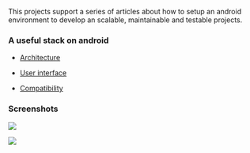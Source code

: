 This projects support a series of articles about how to setup an android environment to develop an scalable, maintainable and testable projects.

### A useful stack on android 

- [Architecture](http://saulmm.github.io/2015/02/02/A%20useful%20stack%20on%20android%20%231,%20architecture/) 

- [User interface](http://saulmm.github.io/a-useful-stack-on-android-2-user-interface/)

- [Compatibility](http://saulmm.github.io/a-useful-stack-on-android-3-compatibility/)

### Screenshots

![](http://androcode.es/wp-content/uploads/2015/03/family2.png)

![](http://androcode.es/wp-content/uploads/2015/03/detailFamily-e1426180053215.png)